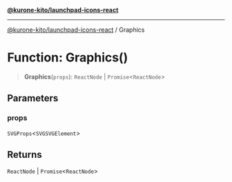 [**@kurone-kito/launchpad-icons-react**](../README.md)

***

[@kurone-kito/launchpad-icons-react](../globals.md) / Graphics

# Function: Graphics()

> **Graphics**(`props`): `ReactNode` \| `Promise`\<`ReactNode`\>

## Parameters

### props

`SVGProps`\<`SVGSVGElement`\>

## Returns

`ReactNode` \| `Promise`\<`ReactNode`\>
